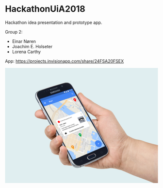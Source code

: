 # HackathonUiA2018

Hackathon idea presentation and prototype app. 

Group 2: 
- Einar Nøren
- Joachim E. Holseter 
- Lorena Carthy 


App: https://projects.invisionapp.com/share/24FSA20FSEX

![alt text](https://github.com/thisislola/HackathonUiA2018/blob/master/HandMockup1.png?raw=true "App in Hand Mockup")
